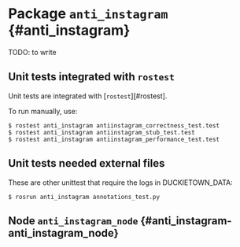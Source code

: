 # Package `anti_instagram` {#anti_instagram}

TODO: to write


## Unit tests integrated with `rostest`

Unit tests are integrated with [`rostest`][#rostest].

To run manually, use:

    $ rostest anti_instagram antiinstagram_correctness_test.test
    $ rostest anti_instagram antiinstagram_stub_test.test
    $ rostest anti_instagram antiinstagram_performance_test.test


## Unit tests needed external files

These are other unittest that require the logs in DUCKIETOWN_DATA:

    $ rosrun anti_instagram annotations_test.py

## Node `anti_instagram_node` {#anti_instagram-anti_instagram_node}

<!-- move the automatically generated documentation here -->

<move-here src="#anti_instagram-anti_instagram_node-autogenerated"/>
